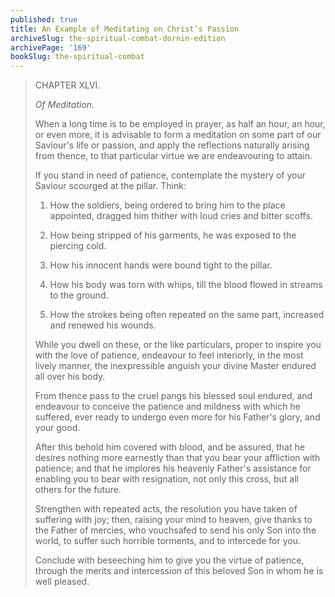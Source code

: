 ```yaml
---
published: true
title: An Example of Meditating on Christ’s Passion
archiveSlug: the-spiritual-combat-dornin-edition
archivePage: '169'
bookSlug: the-spiritual-combat
---
```


> CHAPTER XLVI.
>
> *Of Meditation.*
>
> When a long time is to be employed in prayer, as half an hour, an hour, or even more, it is advisable to form a meditation on some part of our Saviour's life or passion, and apply the reflections naturally arising from thence, to that particular virtue we are endeavouring to attain.
>
> If you stand in need of patience, contemplate the mystery of your Saviour scourged at the pillar. Think:
>
> 1. How the soldiers, being ordered to bring him to the place appointed, dragged him thither with loud cries and bitter scoffs.
>
> 2. How being stripped of his garments, he was exposed to the piercing cold.
>
> 3. How his innocent hands were bound tight to the pillar.
>
> 4. How his body was torn with whips, till the blood flowed in streams to the ground.
>
> 5. How the strokes being often repeated on the same part, increased and renewed his wounds.
>
> While you dwell on these, or the like particulars, proper to inspire you with the love of patience, endeavour to feel interiorly, in the most lively manner, the inexpressible anguish your divine Master endured all over his body.
>
> From thence pass to the cruel pangs his blessed soul endured, and endeavour to conceive the patience and mildness with which he suffered, ever ready to undergo even more for his Father's glory, and your good.
>
> After this behold him covered with blood, and be assured, that he desires nothing more earnestly than that you bear your affliction with patience; and that he implores his heavenly Father's assistance for enabling you to bear with resignation, not only this cross, but all others for the future.
>
> Strengthen with repeated acts, the resolution you have taken of suffering with joy; then, raising your mind to heaven, give thanks to the Father of mercies, who vouchsafed to send his only Son into the world, to suffer such horrible torments, and to intercede for you.
>
> Conclude with beseeching him to give you the virtue of patience, through the merits and intercession of this beloved Son in whom he is well pleased.
